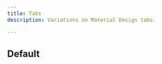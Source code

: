 ```yaml
---
title: Tabs
description: Variations on Material Design tabs.

---
```


## Default

<code-preview group="default" outline></code-preview>
